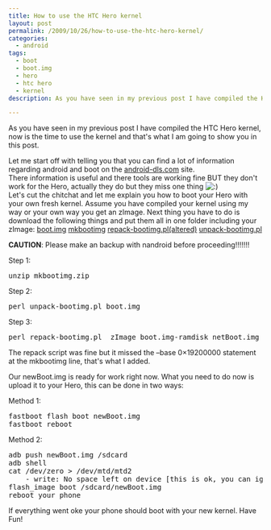 ```yaml
---
title: How to use the HTC Hero kernel
layout: post
permalink: /2009/10/26/how-to-use-the-htc-hero-kernel/
categories:
  - android
tags:
  - boot
  - boot.img
  - hero
  - htc hero
  - kernel
description: As you have seen in my previous post I have compiled the HTC Hero kernel, now is the time to use the kernel and that's what I am going to show you in this post.

---
```

As you have seen in my previous post I have compiled the HTC Hero kernel, now is the time to use the kernel and that's what I am going to show you in this post.

  
Let me start off with telling you that you can find a lot of information regarding android and boot on the [android-dls.com][1] site.  
There information is useful and there tools are working fine BUT they don't work for the Hero, actually they do but they miss one thing <img src='http://blog.coralic.nl/wp-includes/images/smilies/icon_smile.gif' alt=':)' class='wp-smiley' />  
Let's cut the chitchat and let me explain you how to boot your Hero with your own fresh kernel. Assume you have compiled your kernel using my way or your own way you get an zImage. Next thing you have to do is download the following things and put them all in one folder including your zImage: [boot.img][2] [mkbootimg][3] [repack-bootimg.pl(altered)][4] [unpack-bootimg.pl][5]

**CAUTION**: Please make an backup with nandroid before proceeding!!!!!!!

Step 1:

<pre>unzip mkbootimg.zip
</pre>

Step 2:

<pre>perl unpack-bootimg.pl boot.img
</pre>

Step 3:

<pre>perl repack-bootimg.pl  zImage boot.img-ramdisk netBoot.img
</pre>

The repack script was fine but it missed the &#8211;base 0&#215;19200000 statement at the mkbootimg line, that's what I added.

Our newBoot.img is ready for work right now. What you need to do now is upload it to your Hero, this can be done in two ways:

Method 1:

<pre>fastboot flash boot newBoot.img
fastboot reboot
</pre>

Method 2:

<pre>adb push newBoot.img /sdcard
adb shell
cat /dev/zero &gt; /dev/mtd/mtd2
	- write: No space left on device [this is ok, you can ignore]
flash_image boot /sdcard/newBoot.img
reboot your phone
</pre>

If everything went oke your phone should boot with your new kernel. Have Fun!

 [1]: http://android-dls.com/wiki/index.php?title=HOWTO:_Unpack%2C_Edit%2C_and_Re-Pack_Boot_Images
 [2]: http://files.coralic.nl/boot.img
 [3]: http://files.coralic.nl/mkbootimg.zip
 [4]: http://files.coralic.nl/repack-bootimg.pl
 [5]: http://files.coralic.nl/unpack-bootimg.pl